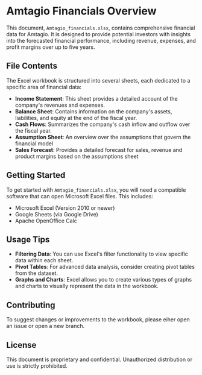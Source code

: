 # Amtagio Financials Overview

This document, `Amtagio_financials.xlsx`, contains comprehensive financial data for Amtagio. It is designed to provide potential investors with insights into the forecasted financial performance, including revenue, expenses, and profit margins over up to five years.

## File Contents

The Excel workbook is structured into several sheets, each dedicated to a specific area of financial data:

- **Income Statement**: This sheet provides a detailed account of the company's revenues and expenses.
- **Balance Sheet**: Contains information on the company's assets, liabilities, and equity at the end of the fiscal year.
- **Cash Flows**: Summarizes the company's cash inflow and outflow over the fiscal year.
- **Assumption Sheet**: An overview over the assumptions that govern the financial model
- **Sales Forecast**: Provides a detailed forecast for sales, revenue and product margins based on the assumptions sheet
## Getting Started

To get started with `Amtagio_financials.xlsx`, you will need a compatible software that can open Microsoft Excel files. This includes:

- Microsoft Excel (Version 2010 or newer)
- Google Sheets (via Google Drive)
- Apache OpenOffice Calc


## Usage Tips

- **Filtering Data**: You can use Excel's filter functionality to view specific data within each sheet.
- **Pivot Tables**: For advanced data analysis, consider creating pivot tables from the dataset.
- **Graphs and Charts**: Excel allows you to create various types of graphs and charts to visually represent the data in the workbook.

## Contributing

To suggest changes or improvements to the workbook, please  eiher open an issue or open a new branch.

## License

This document is proprietary and confidential. Unauthorized distribution or use is strictly prohibited.
